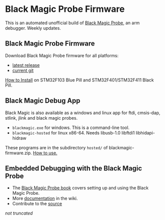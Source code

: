 # Black Magic Probe Firmware

This is an automated unofficial build of [Black Magic Probe](https://black-magic.org/), an arm debugger. Weekly updates.

## Black Magic Probe Firmware

Download Black Magic Probe firmware for all platforms:

- [latest release](../../releases/latest/download/blackmagic-firmware.zip)
- [current git](../../releases/download/current/blackmagic-firmware.zip)

[How to Install](INSTALL.md) on STM32F103 Blue Pill and STM32F401/STM32F411 Black Pill.

## Black Magic Debug App

Black Magic is also available as a windows and linux app for ftdi, cmsis-dap, stlink, jlink and black magic probes.

- ``blackmagic.exe`` for windows. This is a command-line tool.
- ``blackmagic-hosted`` for linux x86-64. Needs libusb-1.0 libftdi1 libhidapi-hidraw

These programs are in the subdirectory ``hosted/`` of blackmagic-firmware.zip.
[How to use.](https://github.com/blackmagic-debug/blackmagic/blob/main/src/platforms/hosted/README.md)

## Embedded Debugging with the Black Magic Probe

- The  [Black Magic Probe book](https://github.com/compuphase/Black-Magic-Probe-Book/releases/latest/download/BlackMagicProbe.pdf) covers setting up and using the Black Magic Probe.
- More [documentation](https://black-magic.org/) in the wiki.
- Contribute to the [source](https://github.com/blackmagic-debug/blackmagic)

_not truncated_
